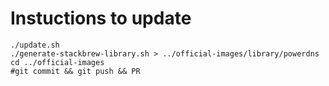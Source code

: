 # Instuctions to update

```
./update.sh
./generate-stackbrew-library.sh > ../official-images/library/powerdns
cd ../official-images
#git commit && git push && PR
```
